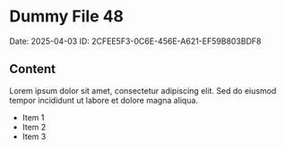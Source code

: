 # Dummy File 48

Date: 2025-04-03
ID: 2CFEE5F3-0C6E-456E-A621-EF59B803BDF8

## Content

Lorem ipsum dolor sit amet, consectetur adipiscing elit.
Sed do eiusmod tempor incididunt ut labore et dolore magna aliqua.

* Item 1
* Item 2
* Item 3


